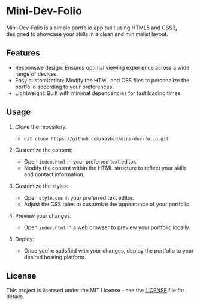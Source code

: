 # Mini-Dev-Folio

Mini-Dev-Folio is a simple portfolio app built using HTML5 and CSS3, designed to showcase your skills in a clean and minimalist layout.

## Features

- Responsive design: Ensures optimal viewing experience across a wide range of devices.
- Easy customization: Modify the HTML and CSS files to personalize the portfolio according to your preferences.
- Lightweight: Built with minimal dependencies for fast loading times.

## Usage

1. Clone the repository:
   - `git clone https://github.com/xaybid/mini-dev-folio.git`
2. Customize the content:
   - Open `index.html` in your preferred text editor.
   - Modify the content within the HTML structure to reflect your skills and contact information.

3. Customize the styles:
   - Open `style.css` in your preferred text editor.
   - Adjust the CSS rules to customize the appearance of your portfolio.

4. Preview your changes:
   - Open `index.html` in a web browser to preview your portfolio locally.

5. Deploy:
   - Once you're satisfied with your changes, deploy the portfolio to your desired hosting platform.

## License

This project is licensed under the MIT License - see the [LICENSE](LICENSE) file for details.

